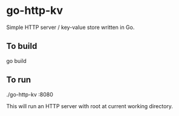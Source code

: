 # go-http-kv

Simple HTTP server / key-value store written in Go.

## To build

go build

## To run

./go-http-kv :8080

This will run an HTTP server with root at current working directory.

